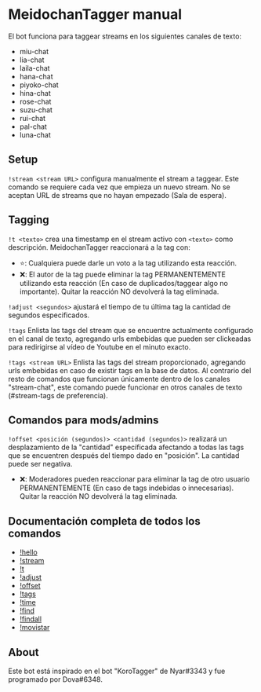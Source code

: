 # MeidochanTagger manual

El bot funciona para taggear streams en los siguientes canales de texto:

* miu-chat
* lia-chat
* laila-chat
* hana-chat
* piyoko-chat
* hina-chat
* rose-chat
* suzu-chat
* rui-chat
* pal-chat
* luna-chat

## Setup

`!stream <stream URL>` configura manualmente el stream a taggear. Este comando se requiere cada vez que empieza un nuevo stream. No se aceptan URL de streams que no hayan empezado (Sala de espera).

## Tagging

`!t <texto>` crea una timestamp en el stream activo con `<texto>` como descripción. MeidochanTagger reaccionará a la tag con:
- ⭐: Cualquiera puede darle un voto a la tag utilizando esta reacción. 
- ❌: El autor de la tag puede eliminar la tag PERMANENTEMENTE utilizando esta reacción (En caso de duplicados/taggear algo no importante). Quitar la reacción NO devolverá la tag eliminada.

`!adjust <segundos>` ajustará el tiempo de tu última tag la cantidad de segundos especificados. 
  
`!tags` Enlista las tags del stream que se encuentre actualmente configurado en el canal de texto, agregando urls embebidas que pueden ser clickeadas para redirigirse al vídeo de Youtube en el minuto exacto.

`!tags <stream URL>` Enlista las tags del stream proporcionado, agregando urls embebidas en caso de existir tags en la base de datos. Al contrario del resto de comandos que funcionan únicamente dentro de los canales "stream-chat", este comando puede funcionar en otros canales de texto (#stream-tags de preferencia).   

## Comandos para mods/admins

`!offset <posición (segundos)> <cantidad (segundos)>` realizará un desplazamiento de la "cantidad" específicada afectando a todas las tags que se encuentren después del tiempo dado en "posición". La cantidad puede ser negativa.
  
- ❌: Moderadores pueden reaccionar para eliminar la tag de otro usuario PERMANENTEMENTE (En caso de tags indebidas o innecesarias). Quitar la reacción NO devolverá la tag eliminada.

## Documentación completa de todos los comandos

* [!hello](/docs/hello.md)
* [!stream](/docs/stream.md)
* [!t](/docs/t.md)
* [!adjust](/docs/adjust.md)
* [!offset](/docs/offset.md)
* [!tags](/docs/tags.md)
* [!time](/docs/time.md)
* [!find](/docs/find.md)
* [!findall](/docs/findall.md)
* [!movistar](/docs/movistar.md)

## About
Este bot está inspirado en el bot "KoroTagger" de Nyar#3343 y fue programado por Dova#6348.
